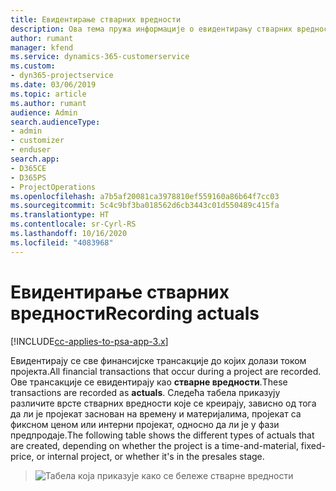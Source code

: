 ```yaml
---
title: Евидентирање стварних вредности
description: Ова тема пружа информације о евидентирању стварних вредности.
author: rumant
manager: kfend
ms.service: dynamics-365-customerservice
ms.custom:
- dyn365-projectservice
ms.date: 03/06/2019
ms.topic: article
ms.author: rumant
audience: Admin
search.audienceType:
- admin
- customizer
- enduser
search.app:
- D365CE
- D365PS
- ProjectOperations
ms.openlocfilehash: a7b5af20081ca3978810ef559160a86b64f7cc03
ms.sourcegitcommit: 5c4c9bf3ba018562d6cb3443c01d550489c415fa
ms.translationtype: HT
ms.contentlocale: sr-Cyrl-RS
ms.lasthandoff: 10/16/2020
ms.locfileid: "4083968"
---
```

# <a name="recording-actuals"></a><span data-ttu-id="0f9f1-103">Евидентирање стварних вредности</span><span class="sxs-lookup"><span data-stu-id="0f9f1-103">Recording actuals</span></span> 

[!INCLUDE[cc-applies-to-psa-app-3.x](../includes/cc-applies-to-psa-app-3x.md)]

<span data-ttu-id="0f9f1-104">Евидентирају се све финансијске трансакције до којих долази током пројекта.</span><span class="sxs-lookup"><span data-stu-id="0f9f1-104">All financial transactions that occur during a project are recorded.</span></span> <span data-ttu-id="0f9f1-105">Ове трансакције се евидентирају као **стварне вредности**.</span><span class="sxs-lookup"><span data-stu-id="0f9f1-105">These transactions are recorded as **actuals**.</span></span> <span data-ttu-id="0f9f1-106">Следећа табела приказују различите врсте стварних вредности које се креирају, зависно од тога да ли је пројекат заснован на времену и материјалима, пројекат са фиксном ценом или интерни пројекат, односно да ли је у фази предпродаје.</span><span class="sxs-lookup"><span data-stu-id="0f9f1-106">The following table shows the different types of actuals that are created, depending on whether the project is a time-and-material, fixed-price, or internal project, or whether it's in the presales stage.</span></span>

> ![Табела која приказује како се бележе стварне вредности](media/advanced-table2.png)
